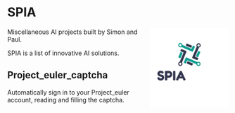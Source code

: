 # SPIA

<img src="https://github.com/parallelepipede/SPIA/blob/main/img/spia_logo.png" align="right"
     alt="Size Limit logo by Anton Lovchikov" width="180" height="180">
Miscellaneous AI projects built by Simon and Paul.

SPIA is a list of innovative AI solutions.

## Project_euler_captcha

Automatically sign in to your Project_euler account, reading and filling the captcha. 
